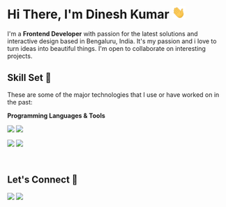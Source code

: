 
<h1>Hi There, I'm Dinesh Kumar <img  src="https://raw.githubusercontent.com/ABSphreak/ABSphreak/master/gifs/Hi.gif" width="30px"></h1>

I'm a **Frontend Developer** with passion for the latest solutions and interactive design based in Bengaluru, India. It's my passion and i love to turn ideas into beautiful things. I'm open to collaborate on interesting projects.

## Skill Set :muscle:

These are some of the major technologies that I use or have worked on in the past:

**Programming Languages & Tools**

<a href="#"><img src="https://www.dineshkumar.io/static/img/skills/html.png" width="40"></a>
<a href="#"><img src="https://www.dineshkumar.io/static/img/skills/css.png" width="40"></a>

<a href="#"><img src="https://cdn1.iconfinder.com/data/icons/logotypes/32/badge-html-5-128.png" width="40"></a>
<a href="#"><img src="https://cdn4.iconfinder.com/data/icons/social-media-logos-6/512/121-css3-128.png" width="40"></a>

<br>

## Let's Connect :handshake:

<a href="https://www.linkedin.com/in/dineshk8/"><img src="https://cdn2.iconfinder.com/data/icons/social-media-2285/512/1_Linkedin_unofficial_colored_svg-128.png" width="40"></a>
<a href="https://www.linkedin.com/in/dineshk8/"><img src="https://cdn2.iconfinder.com/data/icons/social-media-2285/512/1_Linkedin_unofficial_colored_svg-128.png" width="40"></a>


